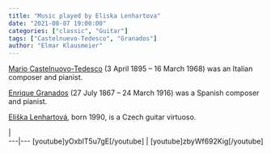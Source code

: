 ```yaml
---
title: "Music played by Eliska Lenhartova"
date: "2021-08-07 19:00:00"
categories: ["classic", "Guitar"]
tags: ["Castelnuevo-Tedesco", "Granados"]
author: "Elmar Klausmeier"
---
```


[Mario Castelnuovo-Tedesco](https://en.wikipedia.org/wiki/Mario_Castelnuovo-Tedesco) (3 April 1895 &ndash; 16 March 1968) was an Italian composer and pianist.

[Enrique Granados](https://en.wikipedia.org/wiki/Enrique_Granados) (27 July 1867 &ndash; 24 March 1916) was a Spanish composer and pianist.

[Eliška Lenhartová](http://www.livemusicnow-augsburg.de/musiker/Lenhartova%20Eliska%202016.html), born 1990, is a Czech guitar virtuoso.

   |   
---|---
[youtube]yOxblT5u7gE[/youtube] | [youtube]zbyWf692Kig[/youtube]


